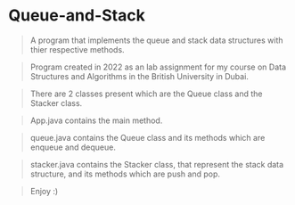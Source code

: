 # Queue-and-Stack

> A program that implements the queue and stack data structures with thier respective methods.

> Program created in 2022 as an lab assignment for my course on Data Structures and Algorithms in the British University in Dubai.

> There are 2 classes present which are the Queue class and the Stacker class.

> App.java contains the main method.

> queue.java contains the Queue class and its methods which are enqueue and dequeue.

> stacker.java contains the Stacker class, that represent the stack data structure, and its methods which are push and pop.

> Enjoy :)
